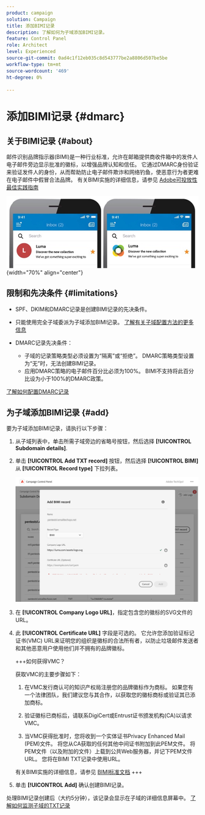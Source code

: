 ```yaml
---
product: campaign
solution: Campaign
title: 添加BIMI记录
description: 了解如何为子域添加BIMI记录。
feature: Control Panel
role: Architect
level: Experienced
source-git-commit: 0ad4c1f12eb035c8d543777be2a8806d507be5be
workflow-type: tm+mt
source-wordcount: '469'
ht-degree: 0%

---
```



# 添加BIMI记录 {#dmarc}

## 关于BIMI记录 {#about}

邮件识别品牌指示器(BIMI)是一种行业标准，允许在邮箱提供商收件箱中的发件人电子邮件旁边显示批准的徽标，以增强品牌认知和信任。 它通过DMARC身份验证来验证发件人的身份，从而帮助防止电子邮件欺诈和网络钓鱼，使恶意行为者更难在电子邮件中假冒合法品牌。 有关BIMI实施的详细信息，请参见 [Adobe可投放性最佳实践指南](https://experienceleague.adobe.com/docs/deliverability-learn/deliverability-best-practice-guide/additional-resources/technotes/implement-bimi.html)

![](assets/bimi-example.png){width="70%" align="center"}

## 限制和先决条件 {#limitations}

* SPF、DKIM和DMARC记录是创建BIMI记录的先决条件。
* 只能使用完全子域委派为子域添加BIMI记录。 [了解有关子域配置方法的更多信息](subdomains-branding.md#subdomain-delegation-methods)
* DMARC记录先决条件：

   * 子域的记录策略类型必须设置为“隔离”或“拒绝”。 DMARC策略类型设置为“无”时，无法创建BIMI记录。
   * 应用DMARC策略的电子邮件百分比必须为100%。 BIMI不支持将此百分比设为小于100%的DMARC政策。

[了解如何配置DMARC记录](dmarc.md)

## 为子域添加BIMI记录 {#add}

要为子域添加BIMI记录，请执行以下步骤：

1. 从子域列表中，单击所需子域旁边的省略号按钮，然后选择 **[!UICONTROL Subdomain details]**.

1. 单击 **[!UICONTROL Add TXT record]** 按钮，然后选择 **[!UICONTROL BIMI]** 从 **[!UICONTROL Record type]** 下拉列表。

   ![](assets/bimi-add.png)

1. 在 **[!UICONTROL Company Logo URL]**，指定包含您的徽标的SVG文件的URL。

1. 此 **[!UICONTROL Certificate URL]** 字段是可选的。 它允许您添加验证标记证书(VMC) URL来证明您的组织是徽标的合法所有者，以防止垃圾邮件发送者和其他恶意用户使用他们并不拥有的品牌徽标。

   +++如何获得VMC？

   获取VMC的主要步骤如下：

   1. 在VMC发行商认可的知识产权局注册您的品牌徽标作为商标。 如果您有一个法律团队，我们建议您与其合作，以获取您的徽标商标或验证其已添加商标。

   1. 验证徽标已商标后，请联系DigiCert或Entrust证书颁发机构(CA)以请求VMC。

   1. 当VMC获得批准时，您将收到一个实体证书Privacy Enhanced Mail (PEM)文件。 将您从CA获取的任何其他中间证书附加到此PEM文件。 将PEM文件（以及附加的文件）上载到公共Web服务器，并记下PEM文件URL。 您将在BIMI TXT记录中使用URL。

   有关BIMI实施的详细信息，请参见 [BIMI标准文档](https://bimigroup.org/implementation-guide/)
+++

1. 单击 **[!UICONTROL Add]** 确认创建BIMI记录。

处理BIMI记录创建后（大约5分钟），该记录会显示在子域的详细信息屏幕中。 [了解如何监测子域的TXT记录](gs-txt-records.md#monitor)
